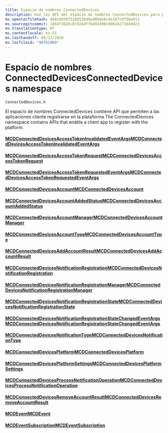 ```yaml
---
title: Espacio de nombres ConnectedDevices
description: Use las API del espacio de nombres ConnectedDevices para permitir que las aplicaciones cliente se registren en la plataforma.
ms.openlocfilehash: 468c0d397528d536d6ed0b6e8cde107c4f9be911
ms.sourcegitcommit: 14b4f362bc0c924dff6493490c80624273d49d23
ms.translationtype: HT
ms.contentlocale: es-ES
ms.lasthandoff: 09/17/2020
ms.locfileid: "90761069"
---
```

# <a name="connecteddevices-namespace"></a><span data-ttu-id="f6803-103">Espacio de nombres ConnectedDevices</span><span class="sxs-lookup"><span data-stu-id="f6803-103">ConnectedDevices namespace</span></span>
```
ConnectedDevices.h
```

<span data-ttu-id="f6803-104">El espacio de nombres ConnectedDevices contiene API que permiten a las aplicaciones cliente registrarse en la plataforma.</span><span class="sxs-lookup"><span data-stu-id="f6803-104">The ConnectedDevices namespace contains APIs that enable a client app to register with the platform.</span></span> 

#### <a name="mcdconnecteddevicesaccesstokeninvalidatedeventargs"></a>[<span data-ttu-id="f6803-105">MCDConnectedDevicesAccessTokenInvalidatedEventArgs</span><span class="sxs-lookup"><span data-stu-id="f6803-105">MCDConnectedDevicesAccessTokenInvalidatedEventArgs</span></span>](MCDConnectedDevicesAccessTokenInvalidatedEventArgs.md)
#### <a name="mcdconnecteddevicesaccesstokenrequest"></a>[<span data-ttu-id="f6803-106">MCDConnectedDevicesAccessTokenRequest</span><span class="sxs-lookup"><span data-stu-id="f6803-106">MCDConnectedDevicesAccessTokenRequest</span></span>](MCDConnectedDevicesAccessTokenRequest.md)
#### <a name="mcdconnecteddevicesaccesstokenrequestedeventargs"></a>[<span data-ttu-id="f6803-107">MCDConnectedDevicesAccessTokenRequestedEventArgs</span><span class="sxs-lookup"><span data-stu-id="f6803-107">MCDConnectedDevicesAccessTokenRequestedEventArgs</span></span>](MCDConnectedDevicesAccessTokenRequestedEventArgs.md)
#### <a name="mcdconnecteddevicesaccount"></a>[<span data-ttu-id="f6803-108">MCDConnectedDevicesAccount</span><span class="sxs-lookup"><span data-stu-id="f6803-108">MCDConnectedDevicesAccount</span></span>](MCDConnectedDevicesAccount.md)
#### <a name="mcdconnecteddevicesaccountaddedstatus"></a>[<span data-ttu-id="f6803-109">MCDConnectedDevicesAccountAddedStatus</span><span class="sxs-lookup"><span data-stu-id="f6803-109">MCDConnectedDevicesAccountAddedStatus</span></span>](MCDConnectedDevicesAccountAddedStatus.md)
#### <a name="mcdconnecteddevicesaccountmanager"></a>[<span data-ttu-id="f6803-110">MCDConnectedDevicesAccountManager</span><span class="sxs-lookup"><span data-stu-id="f6803-110">MCDConnectedDevicesAccountManager</span></span>](MCDConnectedDevicesAccountManager.md)
#### <a name="mcdconnecteddevicesaccounttype"></a>[<span data-ttu-id="f6803-111">MCDConnectedDevicesAccountType</span><span class="sxs-lookup"><span data-stu-id="f6803-111">MCDConnectedDevicesAccountType</span></span>](MCDConnectedDevicesAccountType.md)
#### <a name="mcdconnecteddevicesaddaccountresult"></a>[<span data-ttu-id="f6803-112">MCDConnectedDevicesAddAccountResult</span><span class="sxs-lookup"><span data-stu-id="f6803-112">MCDConnectedDevicesAddAccountResult</span></span>](MCDConnectedDevicesAddAccountResult.md)
#### <a name="mcdconnecteddevicesnotificationregistration"></a>[<span data-ttu-id="f6803-113">MCDConnectedDevicesNotificationRegistration</span><span class="sxs-lookup"><span data-stu-id="f6803-113">MCDConnectedDevicesNotificationRegistration</span></span>](MCDConnectedDevicesNotificationRegistration.md)
#### <a name="mcdconnecteddevicesnotificationregistrationmanager"></a>[<span data-ttu-id="f6803-114">MCDConnectedDevicesNotificationRegistrationManager</span><span class="sxs-lookup"><span data-stu-id="f6803-114">MCDConnectedDevicesNotificationRegistrationManager</span></span>](MCDConnectedDevicesNotificationRegistrationManager.md)
#### <a name="mcdconnecteddevicesnotificationregistrationstate"></a>[<span data-ttu-id="f6803-115">MCDConnectedDevicesNotificationRegistrationState</span><span class="sxs-lookup"><span data-stu-id="f6803-115">MCDConnectedDevicesNotificationRegistrationState</span></span>](MCDConnectedDevicesNotificationRegistrationState.md)
#### <a name="mcdconnecteddevicesnotificationregistrationstatechangedeventargs"></a>[<span data-ttu-id="f6803-116">MCDConnectedDevicesNotificationRegistrationStateChangedEventArgs</span><span class="sxs-lookup"><span data-stu-id="f6803-116">MCDConnectedDevicesNotificationRegistrationStateChangedEventArgs</span></span>](MCDConnectedDevicesNotificationRegistrationStateChangedEventArgs.md)
#### <a name="mcdconnecteddevicesnotificationtype"></a>[<span data-ttu-id="f6803-117">MCDConnectedDevicesNotificationType</span><span class="sxs-lookup"><span data-stu-id="f6803-117">MCDConnectedDevicesNotificationType</span></span>](MCDConnectedDevicesNotificationType.md)
#### <a name="mcdconnecteddevicesplatform"></a>[<span data-ttu-id="f6803-118">MCDConnectedDevicesPlatform</span><span class="sxs-lookup"><span data-stu-id="f6803-118">MCDConnectedDevicesPlatform</span></span>](MCDConnectedDevicesPlatform.md)
#### <a name="mcdconnecteddevicesplatformsettings"></a>[<span data-ttu-id="f6803-119">MCDConnectedDevicesPlatformSettings</span><span class="sxs-lookup"><span data-stu-id="f6803-119">MCDConnectedDevicesPlatformSettings</span></span>](MCDConnectedDevicesPlatformSettings.md)
#### <a name="mcdconnecteddevicesprocessnotificationoperation"></a>[<span data-ttu-id="f6803-120">MCDConnectedDevicesProcessNotificationOperation</span><span class="sxs-lookup"><span data-stu-id="f6803-120">MCDConnectedDevicesProcessNotificationOperation</span></span>](MCDConnectedDevicesProcessNotificationOperation.md)
#### <a name="mcdconnecteddevicesremoveaccountresult"></a>[<span data-ttu-id="f6803-121">MCDConnectedDevicesRemoveAccountResult</span><span class="sxs-lookup"><span data-stu-id="f6803-121">MCDConnectedDevicesRemoveAccountResult</span></span>](MCDConnectedDevicesRemoveAccountResult.md)
#### <a name="mcdevent"></a>[<span data-ttu-id="f6803-122">MCDEvent</span><span class="sxs-lookup"><span data-stu-id="f6803-122">MCDEvent</span></span>](MCDEvent.md)
#### <a name="mcdeventsubscription"></a>[<span data-ttu-id="f6803-123">MCDEventSubscription</span><span class="sxs-lookup"><span data-stu-id="f6803-123">MCDEventSubscription</span></span>](MCDEventSubscription.md)